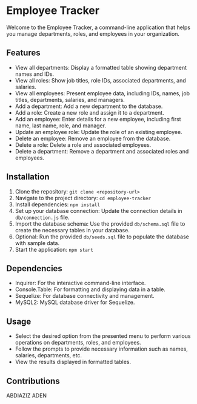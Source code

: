 # Employee Tracker

Welcome to the Employee Tracker, a command-line application that helps you manage departments, roles, and employees in your organization.

## Features

- View all departments: Display a formatted table showing department names and IDs.
- View all roles: Show job titles, role IDs, associated departments, and salaries.
- View all employees: Present employee data, including IDs, names, job titles, departments, salaries, and managers.
- Add a department: Add a new department to the database.
- Add a role: Create a new role and assign it to a department.
- Add an employee: Enter details for a new employee, including first name, last name, role, and manager.
- Update an employee role: Update the role of an existing employee.
- Delete an employee: Remove an employee from the database.
- Delete a role: Delete a role and associated employees.
- Delete a department: Remove a department and associated roles and employees.

## Installation

1. Clone the repository: `git clone <repository-url>`
2. Navigate to the project directory: `cd employee-tracker`
3. Install dependencies: `npm install`
4. Set up your database connection: Update the connection details in `db/connection.js` file.
5. Import the database schema: Use the provided `db/schema.sql` file to create the necessary tables in your database.
6. Optional: Run the provided `db/seeds.sql` file to populate the database with sample data.
7. Start the application: `npm start`

## Dependencies

- Inquirer: For the interactive command-line interface.
- Console.Table: For formatting and displaying data in a table.
- Sequelize: For database connectivity and management.
- MySQL2: MySQL database driver for Sequelize.

## Usage

- Select the desired option from the presented menu to perform various operations on departments, roles, and employees.
- Follow the prompts to provide necessary information such as names, salaries, departments, etc.
- View the results displayed in formatted tables.

## Contributions

ABDIAZIZ ADEN